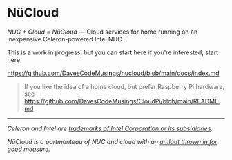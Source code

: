 # N&uuml;Cloud
_NUC + Cloud = N&uuml;Cloud_ &mdash; Cloud services for home running on an inexpensive Celeron-powered Intel NUC.

This is a work in progress, but you can start here if you're interested, start here:

https://github.com/DavesCodeMusings/nucloud/blob/main/docs/index.md

>If you like the idea of a home cloud, but prefer Raspberry Pi hardware, see https://github.com/DavesCodeMusings/CloudPi/blob/main/README.md

___

_Celeron and Intel are [trademarks of Intel Corporation or its subsidiaries](https://www.intel.com/content/www/us/en/legal/trademarks.html)._

_N&uuml;Cloud is a portmanteau of NUC and cloud with an [umlaut thrown in for good measure](https://en.wikipedia.org/wiki/Metal_umlaut)._
